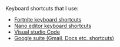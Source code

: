 Keyboard shortcuts that I use:

* [Fortnite keyboard shortcuts](https://github.com/Willemstijn/keyboard-shortcuts/blob/main/Fortnite.md)
* [Nano editor keyboard shortcuts](https://github.com/Willemstijn/keyboard-shortcuts/blob/main/Nano.md)
* [Visual studio Code](https://github.com/Willemstijn/Keyboard-shortcuts/blob/main/VsCode.md)
* [Google suite (Gmail, Docs etc. shortcuts)](https://github.com/Willemstijn/Keyboard-shortcuts/blob/main/GSuite.md)

